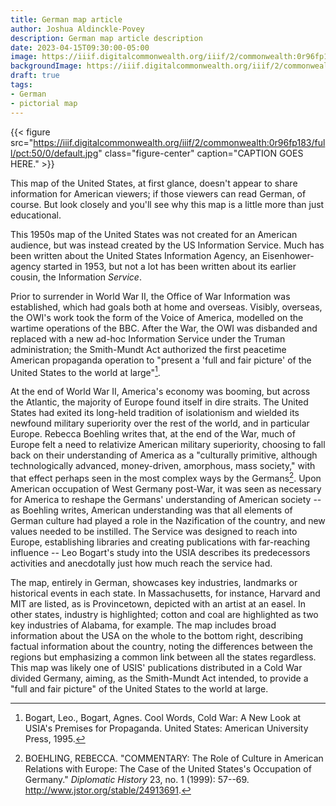 ```yaml
---
title: German map article
author: Joshua Aldinckle-Povey
description: German map article description
date: 2023-04-15T09:30:00-05:00
image: https://iiif.digitalcommonwealth.org/iiif/2/commonwealth:0r96fp183/full/pct:50/0/default.jpg
backgroundImage: https://iiif.digitalcommonwealth.org/iiif/2/commonwealth:0r96fp183/full/pct:50/0/default.jpg
draft: true
tags:
- German
- pictorial map
---
```


{{< figure src="https://iiif.digitalcommonwealth.org/iiif/2/commonwealth:0r96fp183/full/pct:50/0/default.jpg" class="figure-center" caption="CAPTION GOES HERE." >}}

This map of the United States, at first glance, doesn't appear to share information for American viewers; if those viewers can read German, of course. But look closely and you'll see why this map is a little more than just educational.

This 1950s map of the United States was not created for an American audience, but was instead created by the US Information Service. Much has been written about the United States Information Agency, an Eisenhower-agency started in 1953, but not a lot has been written about its earlier cousin, the Information *Service*.

Prior to surrender in World War II, the Office of War Information was established, which had goals both at home and overseas. Visibly, overseas, the OWI's work took the form of the Voice of America, modelled on the wartime operations of the BBC. After the War, the OWI was disbanded and replaced with a new ad-hoc Information Service under the Truman administration; the Smith-Mundt Act authorized the first peacetime American propaganda operation to "present a 'full and fair picture' of the United States to the world at large"[^1].

At the end of World War II, America's economy was booming, but across the Atlantic, the majority of Europe found itself in dire straits. The United States had exited its long-held tradition of isolationism and wielded its newfound military superiority over the rest of the world, and in particular Europe. Rebecca Boehling writes that, at the end of the War, much of Europe felt a need to relativize American military superiority, choosing to fall back on their understanding of America as a "culturally primitive, although technologically advanced, money-driven, amorphous, mass society," with that effect perhaps seen in the most complex ways by the Germans[^2]. Upon American occupation of West Germany post-War, it was seen as necessary for America to reshape the Germans' understanding of American society -- as Boehling writes, American understanding was that all elements of German culture had played a role in the Nazification of the country, and new values needed to be instilled. The Service was designed to reach into Europe, establishing libraries and creating publications with far-reaching influence -- Leo Bogart's study into the USIA describes its predecessors activities and anecdotally just how much reach the service had.

The map, entirely in German, showcases key industries, landmarks or historical events in each state. In Massachusetts, for instance, Harvard and MIT are listed, as is Provincetown, depicted with an artist at an easel. In other states, industry is highlighted; cotton and coal are highlighted as two key industries of Alabama, for example. The map includes broad information about the USA on the whole to the bottom right, describing factual information about the country, noting the differences between the regions but emphasizing a common link between all the states regardless. This map was likely one of USIS' publications distributed in a Cold War divided Germany, aiming, as the Smith-Mundt Act intended, to provide a "full and fair picture" of the United States to the world at large.

[^1]: Bogart, Leo., Bogart, Agnes. Cool Words, Cold War: A New Look at USIA\'s Premises for Propaganda. United States: American University Press, 1995.

[^2]: BOEHLING, REBECCA. "COMMENTARY: The Role of Culture in American Relations with Europe: The Case of the United States's Occupation of Germany." *Diplomatic History* 23, no. 1 (1999): 57--69. http://www.jstor.org/stable/24913691.